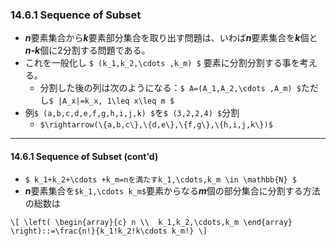 ### 14.6.1 Sequence of Subset

* ***n***要素集合から***k***要素部分集合を取り出す問題は、いわば***n***要素集合を***k***個と***n-k***個に2分割する問題である。
* これを一般化し `$ (k_1,k_2,\cdots ,k_m) $` 要素に分割分割する事を考える。
  * 分割した後の列は次のようになる：`$ A=(A_1,A_2,\cdots ,A_m) $`ただし`$ |A_x|=k_x, 1\leq x\leq m $`
* 例`$ (a,b,c,d,e,f,g,h,i,j,k) $`を`$ (3,2,2,4) $`分割
  * `$\rightarrow(\{a,b,c\},\{d,e\},\{f,g\},\{h,i,j,k\})$`

---
#### 14.6.1 Sequence of Subset (cont'd)

* `$ k_1+k_2+\cdots +k_m=nを満たすk_1,\cdots,k_m \in \mathbb{N} $`
* ***n***要素集合を`$k_1,\cdots k_m$`要素からなる***m***個の部分集合に分割する方法の総数は

`\[
\left(
\begin{array}{c}
      n \\ 
      k_1,k_2,\cdots,k_m
\end{array}
\right)::=\frac{n!}{k_1!k_2!k\cdots k_m!}
\]`
